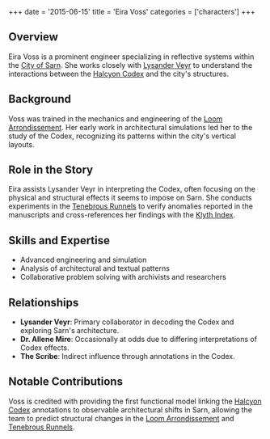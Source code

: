 +++
date = '2015-06-15'
title = 'Eira Voss'
categories = ['characters']
+++

## Overview

Eira Voss is a prominent engineer specializing in reflective systems within the [City of Sarn](places/City-of-Sarn). She works closely with [Lysander Veyr](characters/Lysander-Veyr) to understand the interactions between the [Halcyon Codex](others/Halcyon-Codex) and the city's structures.

## Background

Voss was trained in the mechanics and engineering of the [Loom Arrondissement](places/Loom-Arrondissement). Her early work in architectural simulations led her to the study of the Codex, recognizing its patterns within the city's vertical layouts.

## Role in the Story

Eira assists Lysander Veyr in interpreting the Codex, often focusing on the physical and structural effects it seems to impose on Sarn. She conducts experiments in the [Tenebrous Runnels](places/Tenebrous-Runnels) to verify anomalies reported in the manuscripts and cross-references her findings with the [Klyth Index](others/Klyth-Index).

## Skills and Expertise

* Advanced engineering and simulation
* Analysis of architectural and textual patterns
* Collaborative problem solving with archivists and researchers

## Relationships

* **Lysander Veyr**: Primary collaborator in decoding the Codex and exploring Sarn's architecture.
* **Dr. Allene Mire**: Occasionally at odds due to differing interpretations of Codex effects.
* **The Scribe**: Indirect influence through annotations in the Codex.

## Notable Contributions

Voss is credited with providing the first functional model linking the [Halcyon Codex](others/Halcyon-Codex) annotations to observable architectural shifts in Sarn, allowing the team to predict structural changes in the [Loom Arrondissement](places/Loom-Arrondissement) and [Tenebrous Runnels](places/Tenebrous-Runnels).
